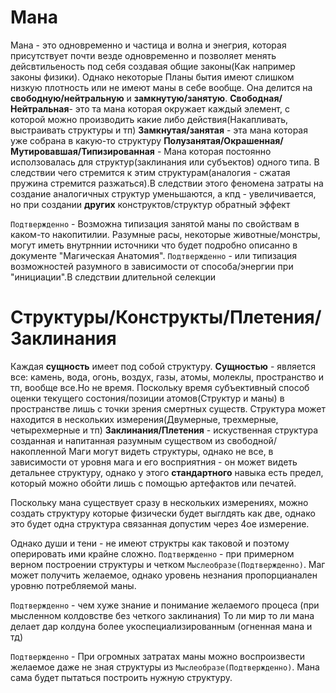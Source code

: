 # Мана
Мана - это одновременно и частица и волна и энегрия, которая присутствует почти везде одновременно и позволяет менять дейсвтильеность под себя создавая общие законы(Как например законы физики).
Однако некоторые Планы бытия имеют слишком низкую плотность или не имеют маны в себе вообще.
Она делится на **свободную/нейтральную** и **замкнутую/занятую**.
**Свободная/Нейтральная**- это та мана которая окружает каждый элемент, с которой можно производить какие либо действия(Накапливать, выстраивать структуры и тп)
**Замкнутая/занятая** - эта мана которая уже собрана в какую-то структуру
**Полузанятая/Окрашенная/Мутировавшая/Типизированная** - Мана которая постоянно исползовалась для структур(заклинания или субъектов) одного типа.
В следствии чего стремится к этим структурам(аналогия - сжатая пружина стремится разжаться).В следствии этого феномена затраты на создание аналогичных
структур уменьшаются, а кпд - увеличивается, но при создании **других** конструктов/структур обратный эффект

`Подтвержденно` - Возможна типизация занятой маны по свойствам в каком-то накопитилии.
Разумные расы, некоторые животные/монстры, могут иметь внутрннии источники что будет подробно описанно в документе "Магическая Анатомия".
`Подтвержденно` - или типизация возможностей разумного в зависимости от способа/энергии при "инициации".В следствии длительной селекции

# Структуры/Конструкты/Плетения/Заклинания
Каждая **сущность** имеет под собой структуру.
**Сущностью** - является все: камень, вода, огонь, воздух, газы, атомы, молеклы, пространство и тп, вообще все.Но не время.
Поскольку время субъективный способ оценки текущего состония/позиции атомов(Структур и маны) в пространстве лишь с точки зрения смертных существ.
Структура может находится в нескольких измерения(Двумерные, трехмерные, четырехмерные и тп) 
**Заклинания/Плетения** - искуственная структура созданная и напитанная разумным существом из свободной/накопленной
Маги могут видеть структуры, однако не все, в зависимости от уровня мага и его восприятния - он может видеть детальнее структуру, однако 
у этого **стандартного** навыка есть предел, который можно обойти лишь с помощью артефактов или печатей.

Поскольку мана существует сразу в нескольких измерениях, можно создать структуру которые физически будет выглдять как две, однако это будет одна структура связанная допустим через 4ое измерение.

Однако души и тени - не имеют структры как таковой и поэтому оперировать ими крайне сложно.
`Подтвержденно` - при примерном верном построении структуры и четком `Мыслеобразе(Подтвержденно)`. Маг может получить желаемое, однако уровень незнания пропорцианален уровню потребляемой маны.

`Подтвержденно` - чем хуже знание и понимание желаемого процеса (при мысленном колдовстве без четкого заклинания) То ли мир то ли мана делает дар колдуна более укоспециализированным (огненная мана и тд)

`Подтвержденно` - При огромных затратах маны можно воспроизвести желаемое даже не зная структуры из `Мыслеобразе(Подтвержденно)`. Мана сама будет пытаться построить нужную структуру.
